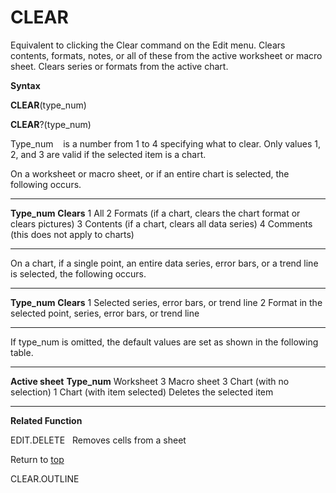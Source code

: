 CLEAR
=====

Equivalent to clicking the Clear command on the Edit menu. Clears
contents, formats, notes, or all of these from the active worksheet or
macro sheet. Clears series or formats from the active chart.

**Syntax**

**CLEAR**(type\_num)

**CLEAR**?(type\_num)

Type\_num    is a number from 1 to 4 specifying what to clear. Only
values 1, 2, and 3 are valid if the selected item is a chart.

On a worksheet or macro sheet, or if an entire chart is selected, the
following occurs.

  --------------- ------------------------------------------------------------------
  **Type\_num**   **Clears**
  1               All
  2               Formats (if a chart, clears the chart format or clears pictures)
  3               Contents (if a chart, clears all data series)
  4               Comments (this does not apply to charts)
  --------------- ------------------------------------------------------------------

On a chart, if a single point, an entire data series, error bars, or a
trend line is selected, the following occurs.

  --------------- -----------------------------------------------------------------
  **Type\_num**   **Clears**
  1               Selected series, error bars, or trend line
  2               Format in the selected point, series, error bars, or trend line
  --------------- -----------------------------------------------------------------

If type\_num is omitted, the default values are set as shown in the
following table.

  ---------------------------- ---------------------------
  **Active sheet**             **Type\_num**
  Worksheet                    3
  Macro sheet                  3
  Chart (with no selection)    1
  Chart (with item selected)   Deletes the selected item
  ---------------------------- ---------------------------

**Related Function**

EDIT.DELETE   Removes cells from a sheet

Return to [top](#A)

CLEAR.OUTLINE
